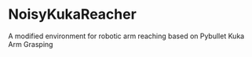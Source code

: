 # NoisyKukaReacher
A modified environment for robotic arm reaching based on Pybullet Kuka Arm Grasping
